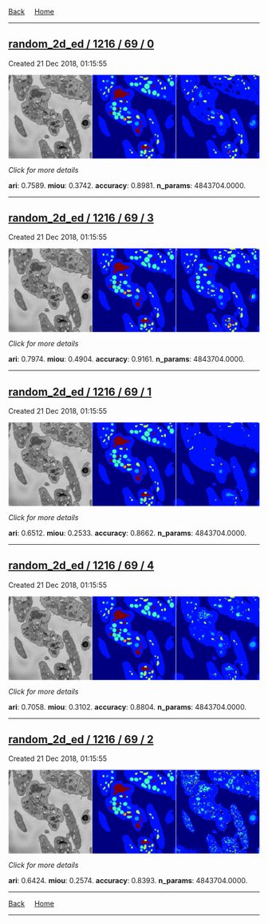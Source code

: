 
[Back](..)&nbsp;&nbsp;&nbsp;&nbsp;&nbsp;[Home](https://leapmanlab.github.io/snapshots)

---

<div class="summary"><a href="0"><h2>random_2d_ed / 1216 / 69 / 0</h2></a><p>Created 21 Dec 2018, 01:15:55
</p><a href="0"><img src="0/media/summary.png" align="center"></a><p>
<i>Click for more details</i>
</p></div>

**ari**: 0.7589. **miou**: 0.3742. **accuracy**: 0.8981. **n_params**: 4843704.0000. 

---

<div class="summary"><a href="3"><h2>random_2d_ed / 1216 / 69 / 3</h2></a><p>Created 21 Dec 2018, 01:15:55
</p><a href="3"><img src="3/media/summary.png" align="center"></a><p>
<i>Click for more details</i>
</p></div>

**ari**: 0.7974. **miou**: 0.4904. **accuracy**: 0.9161. **n_params**: 4843704.0000. 

---

<div class="summary"><a href="1"><h2>random_2d_ed / 1216 / 69 / 1</h2></a><p>Created 21 Dec 2018, 01:15:55
</p><a href="1"><img src="1/media/summary.png" align="center"></a><p>
<i>Click for more details</i>
</p></div>

**ari**: 0.6512. **miou**: 0.2533. **accuracy**: 0.8662. **n_params**: 4843704.0000. 

---

<div class="summary"><a href="4"><h2>random_2d_ed / 1216 / 69 / 4</h2></a><p>Created 21 Dec 2018, 01:15:55
</p><a href="4"><img src="4/media/summary.png" align="center"></a><p>
<i>Click for more details</i>
</p></div>

**ari**: 0.7058. **miou**: 0.3102. **accuracy**: 0.8804. **n_params**: 4843704.0000. 

---

<div class="summary"><a href="2"><h2>random_2d_ed / 1216 / 69 / 2</h2></a><p>Created 21 Dec 2018, 01:15:55
</p><a href="2"><img src="2/media/summary.png" align="center"></a><p>
<i>Click for more details</i>
</p></div>

**ari**: 0.6424. **miou**: 0.2574. **accuracy**: 0.8393. **n_params**: 4843704.0000. 

---

[Back](..)&nbsp;&nbsp;&nbsp;&nbsp;&nbsp;[Home](https://leapmanlab.github.io/snapshots)

---